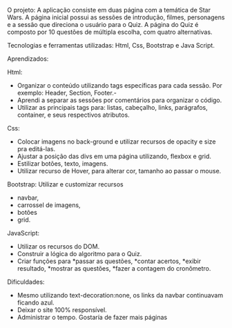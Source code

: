 O projeto: A aplicação consiste em duas página com a temática de Star Wars. A página inicial possui as sessões de introdução, filmes, personagens e a sessão que direciona o usuário para o Quiz. A página do Quiz é composto por 10 questões de múltipla escolha, com quatro alternativas. 

Tecnologias e ferramentas utilizadas: Html, Css, Bootstrap e Java Script.

Aprendizados: 

Html: 
- Organizar o conteúdo utilizando tags específicas para cada sessão. Por exemplo: Header, Section, Footer.-
- Aprendi a separar as sessões por comentários para organizar o código.
- Utilizar as principais tags para: listas, cabeçalho, links, parágrafos, container, e seus respectivos atributos.

Css: 
- Colocar imagens no back-ground e utilizar recursos de opacity e size pra editá-las. 
- Ajustar a posição das divs em uma página utilizando, flexbox e grid.
- Estilizar botões, texto, imagens.
- Utilizar recurso de Hover, para alterar cor, tamanho ao passar o mouse.

Bootstrap: 
Utilizar e customizar recursos  
 - navbar, 
 - carrossel de imagens, 
 - botões 
 - grid.

JavaScript: 
- Utilizar os recursos do DOM. 
- Construir a lógica do algoritmo para o Quiz. 
- Criar funções para 
  *passar as questões, 
  *contar acertos, 
  *exibir resultado, 
  *mostrar as questões, 
  *fazer a contagem do cronômetro.

Dificuldades:
- Mesmo utilizando text-decoration:none, os links da navbar continuavam ficando azul.
- Deixar o site 100% responsível.
- Administrar o tempo. Gostaría de fazer mais páginas
